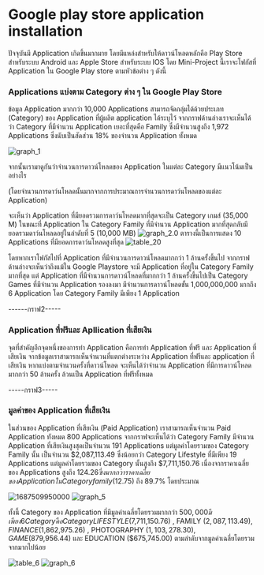 # Google play store application installation
  ปัจจุบันมี Application เกิดขึ้นมากมาย โดยมีแหล่งสำหรับให้ดาวน์โหลดหลักคือ Play Store สำหรับระบบ Android และ Apple Store สำหรับระบบ IOS 
  โดย Mini-Project นี้เราจะโฟกัสที่ Application ใน Google Play store ตามหัวข้อต่าง ๆ ดังนี้
  ### Applications แบ่งตาม Category ต่าง ๆ ใน Google Play Store 
  ข้อมูล Application มากกว่า 10,000 Applications  สามารถจัดกลุ่มได้ด้วยประเภท (Category) ของ Application ที่ผู้ผลิต application ได้ระบุไว้
จากกราฟด้านล่างเราจะเห็นได้ว่า Category ที่มีจำนวน Application เยอะที่สุดคือ Family ซึ่งมีจำนวนสูงถึง 1,972 Applications ซึ่งนับเป็นสัดส่วน 18% ของจำนวน Application ทั้งหมด 

![graph_1](https://github.com/JurairatRod/DADS5001_google_play_store_application_info/assets/137280369/1b213687-bb08-474f-9b9d-20323fe4b546)

จากนั้นเรามาดูกันว่าจำนวนการดาวน์โหลดของ Application ในแต่ละ Category มีแนวโน้มเป็นอย่างไร 

(โดยจำนวนการดาว์นโหลดนั้นมากจากการประมาณการจำนวนการดาว์นโหลดของแต่ละ Application)

จะเห็นว่า Application ที่มียอดรวมการดาว์นโหลดมากที่สุดจะเป็น Category เกมส์ (35,000 M) ในขณะที่ Application ใน Category Family ที่มีจำนวน Application มากที่สุดกลับมียอดรวมดาว์นโหลดอยู่ในลำดับที่ 5 (10,000 MB)
![graph_2.0](https://github.com/JurairatRod/DADS5001_google_play_store_application_info/assets/137280369/6b5a27aa-f440-4d03-85e2-6f84269e0f32)
ตารางนี้เป็นการแสดง 10 Applications ที่มียอดการดาว์นโหลดสูงที่สุด
![table_20](https://github.com/JurairatRod/DADS5001_google_play_store_application_info/assets/137280369/bfe42279-c96f-4bf9-be28-6891cfb71536)


โดยหากเราโฟกัสไปที่ Application ที่มีจำนวนการดาวน์โหลดมากกว่า 1 ล้านครั้งขึ้นไป
จากกราฟด้านล่างจะเห็นว่าถึงแม้ใน Google Playstore จะมี Application ที่อยู่ใน Category  Family มากที่สุด แต่ Application ที่มีจำนวนการดาวน์โหลดที่มากกว่า 1 ล้านครั้งขึ้นไปเป็น Category Games ที่มีจำนวน Application รองลงมา มีจำนวนการดาวน์โหลดขั้น 1,000,000,000 มากถึง 6  Application  โดย Category  Family มีเพียง 1  Application 

------กราฟ2-----
  ### Application ที่ฟรีและ Apllication ที่เสียเงิน
จุดที่สำคัญอีกจุดหนึ่งของการทำ Application คือการทำ Application ที่ฟรี และ Application ที่เสียเงิน
จากข้อมูลเราสามารถเห็นจำนวนที่แตกต่างระหว่าง Application ที่ฟรีและ application ที่เสียเงิน หากแบ่งตามจำนวนครั้งที่ดาวน์โหลด จะเห็นได้ว่าจำนวน Application ที่มีการดาวน์โหลดมากกว่า 50 ล้านครั้ง ล้วนเป็น Application ที่ฟรีทั้งหมด

-----กราฟ3-----


   ### มูลค่าของ Application ที่เสียเงิน
 ในส่วนของ Application ที่เสียเงิน (Paid Application) เราสามารถเห็นจำนวน Paid Application ทังหมด 800 Applications จากกราฟจะเห็นได้ว่า Category Family มีจำนวน Application ที่เสียเงินสูงสุดเป็นจำนวน 191 Applications แต่มูลค่าโดยรวมของ Category Family นั้น เป็นจำนวน $2,087,113.49 ซึ่งน้อยกว่า Category Lifestyle ที่มีเพียง 19 Applications แต่มูลค่าโดยรวมของ Category นั้นสูงถึง $7,711,150.76  เนื่องจากราคาเฉลี่ยของ Applications สูงถึง $124.26 ซึ่งมากกว่าราคาเฉลี่ยของ Application ใน Category family ($12.75) ถึง 89.7% โดยประมาณ
  
![1687509950000](https://github.com/JurairatRod/DADS5001_google_play_store_application_info/assets/137283700/c0c973dd-5407-4cc9-8e24-57adc8821238)
![graph_5](https://github.com/JurairatRod/DADS5001_google_play_store_application_info/assets/137280369/77e0312b-a245-47b5-bc23-e6177b2a2161)

ทั้งนี้ Category ของ Application ที่มีมูลค่าเฉลี่ยโดยรวมมากกว่า $500,000 มีเพียง 6 Category คือ Category LIFESTYLE ($7,711,150.76) , FAMILY ($2,087,113.49) , FINANCE ($1,862,975.26) , PHOTOGRAPHY ($1,103,278.30) , GAME ($879,956.44) และ EDUCATION ($675,745.00) ตามลำดับจากมูลค่าเฉลี่ยโดยรวมจากมากไปน้อย

![table_6](https://github.com/JurairatRod/DADS5001_google_play_store_application_info/assets/137280369/f26e08cb-f2d9-4d3c-94d0-de0f27348bbc)
![graph_6](https://github.com/JurairatRod/DADS5001_google_play_store_application_info/assets/137280369/7a373763-ac56-481b-8235-414d2e5aed0e)
